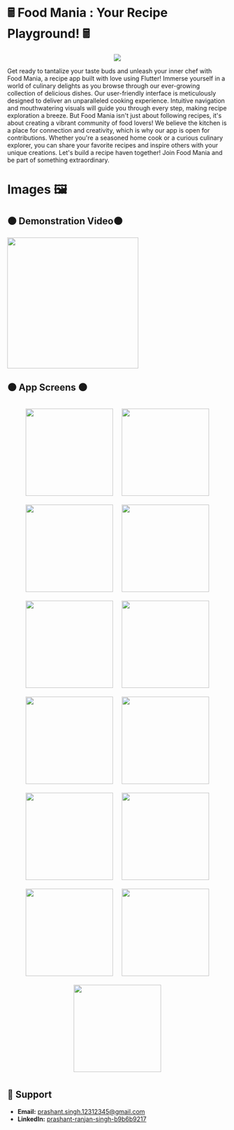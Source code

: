 # 🖩 Food Mania : Your Recipe Playground! 🖩

<div style="display: flex; justify-content: center;">
    <img src="https://raw.githubusercontent.com/Prashant-ranjan-singh-123/shoe_haven/main/assets/image/icon_1.jpg">
</div>

Get ready to tantalize your taste buds and unleash your inner chef with Food Mania, a recipe app built with love using Flutter! Immerse yourself in a world of culinary delights as you browse through our ever-growing collection of delicious dishes. Our user-friendly interface is meticulously designed to deliver an unparalleled cooking experience.  Intuitive navigation and mouthwatering visuals will guide you through every step, making recipe exploration a breeze. But Food Mania isn't just about following recipes, it's about creating a vibrant community of food lovers! We believe the kitchen is a place for connection and creativity, which is why our app is open for contributions. Whether you're a seasoned home cook or a curious culinary explorer, you can share your favorite recipes and inspire others with your unique creations. Let's build a recipe haven together!  Join Food Mania and be part of something extraordinary.

# Images 🖼️

## ⚫ Demonstration Video⚫
<img src="https://github.com/Prashant-ranjan-singh-123/shoe_haven/blob/main/readme_stuff/video.gif?raw=true" width="300">

## ⚫ App Screens ⚫

<div style="display: flex; flex-wrap: wrap; justify-content: center;">
    <img src="https://raw.githubusercontent.com/Prashant-ranjan-singh-123/shoe_haven/main/readme_stuff/1.png" style="width: 200px; margin: 10px;">
    <img src="https://raw.githubusercontent.com/Prashant-ranjan-singh-123/shoe_haven/main/readme_stuff/2.png" style="width: 200px; margin: 10px;">
    <img src="https://raw.githubusercontent.com/Prashant-ranjan-singh-123/shoe_haven/main/readme_stuff/3.png" style="width: 200px; margin: 10px;">
    <img src="https://raw.githubusercontent.com/Prashant-ranjan-singh-123/shoe_haven/main/readme_stuff/4.png" style="width: 200px; margin: 10px;">
    <img src="https://raw.githubusercontent.com/Prashant-ranjan-singh-123/shoe_haven/main/readme_stuff/5.png" style="width: 200px; margin: 10px;">
    <img src="https://raw.githubusercontent.com/Prashant-ranjan-singh-123/shoe_haven/main/readme_stuff/6.png" style="width: 200px; margin: 10px;">
    <img src="https://raw.githubusercontent.com/Prashant-ranjan-singh-123/shoe_haven/main/readme_stuff/7.png" style="width: 200px; margin: 10px;">
    <img src="https://raw.githubusercontent.com/Prashant-ranjan-singh-123/shoe_haven/main/readme_stuff/8.png" style="width: 200px; margin: 10px;">
    <img src="https://raw.githubusercontent.com/Prashant-ranjan-singh-123/shoe_haven/main/readme_stuff/9.png" style="width: 200px; margin: 10px;">
    <img src="https://raw.githubusercontent.com/Prashant-ranjan-singh-123/shoe_haven/main/readme_stuff/10.png" style="width: 200px; margin: 10px;">
    <img src="https://raw.githubusercontent.com/Prashant-ranjan-singh-123/shoe_haven/main/readme_stuff/11.png" style="width: 200px; margin: 10px;">
    <img src="https://raw.githubusercontent.com/Prashant-ranjan-singh-123/shoe_haven/main/readme_stuff/12.png" style="width: 200px; margin: 10px;">
    <img src="https://raw.githubusercontent.com/Prashant-ranjan-singh-123/shoe_haven/main/readme_stuff/13.png" style="width: 200px; margin: 10px;">
</div>

## 🙋 Support

- **Email:** [prashant.singh.12312345@gmail.com](https://mail.google.com/mail/u/?authuser=prashant.singh.12312345@gmail.com)
- **LinkedIn:** [prashant-ranjan-singh-b9b6b9217](https://www.linkedin.com/in/prashant-ranjan-singh-b9b6b9217/)
